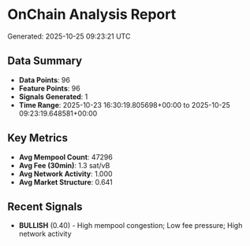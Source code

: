 # OnChain Analysis Report
Generated: 2025-10-25 09:23:21 UTC

## Data Summary
- **Data Points**: 96
- **Feature Points**: 96
- **Signals Generated**: 1
- **Time Range**: 2025-10-23 16:30:19.805698+00:00 to 2025-10-25 09:23:19.648581+00:00

## Key Metrics
- **Avg Mempool Count**: 47296
- **Avg Fee (30min)**: 1.3 sat/vB
- **Avg Network Activity**: 1.000
- **Avg Market Structure**: 0.641

## Recent Signals
- **BULLISH** (0.40) - High mempool congestion; Low fee pressure; High network activity
